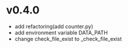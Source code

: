 # v0.4.0

* add refactoring(add counter.py)
* add environment variable DATA_PATH
* change check_file_exist to _check_file_exist